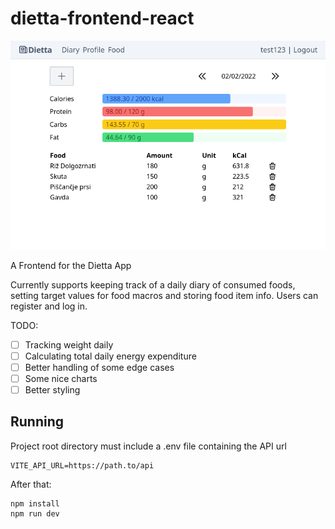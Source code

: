 # dietta-frontend-react

![screenshot](screenshot.png)

A Frontend for the Dietta App

Currently supports keeping track of a daily diary of consumed foods,
setting target values for food macros and storing food item info.
Users can register and log in.

TODO:
- [ ] Tracking weight daily
- [ ] Calculating total daily energy expenditure
- [ ] Better handling of some edge cases
- [ ] Some nice charts
- [ ] Better styling

## Running

Project root directory must include a .env file containing the API url
```
VITE_API_URL=https://path.to/api
```
After that:
```
npm install
npm run dev
```
